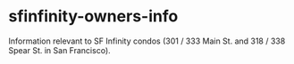 # sfinfinity-owners-info

Information relevant to SF Infinity condos (301 / 333 Main St. and 318 / 338 Spear St. in San Francisco).
